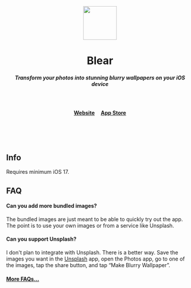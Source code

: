 <div align="center">
	<img src="Media/AppIcon.png" width="90">
	<h1>Blear</h1>
	<h5>Transform your photos into stunning blurry wallpapers on your iOS device</h4>
	<br>
	<h4>
		<a href="https://sindresorhus.com/blear">Website</a>
		&nbsp;&nbsp;&nbsp;
		<a href="https://apps.apple.com/app/id994182280">App Store</a>
	</h4>
</div>
<br>
<br>
<br>

## Info

Requires minimum iOS 17.

## FAQ

#### Can you add more bundled images?

The bundled images are just meant to be able to quickly try out the app. The point is to use your own images or from a service like Unsplash.

#### Can you support Unsplash?

I don't plan to integrate with Unsplash. There is a better way. Save the images you want in the [Unsplash](https://apps.apple.com/us/app/unsplash/id1290631746) app, open the Photos app, go to one of the images, tap the share button, and tap “Make Blurry Wallpaper”.

#### [More FAQs…](https://sindresorhus.com/apps/faq)
